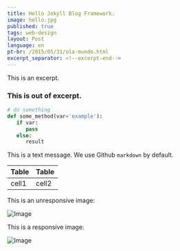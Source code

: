 ```yaml
---
title: Hello Jekyll Blog Framework.
image: hello.jpg
published: true
tags: web-design
layout: Post
language: en
pt-br: /2015/05/31/ola-mundo.html
excerpt_separator: <!--excerpt-end-->
---
```


This is an excerpt.
<!--excerpt-end--> 

### This is out of excerpt.

``` python
# do something
def some_method(var='example'):
   if var:
      pass
   else:
      result
```
This is a text message. We use Github `markdown` by default. 

| Table | Table |
| ----- | ----- |
| cell1 | cell2 |

This is an unresponsive image:

![Image](http://rafael.picanco.nom.br/media/fpe/fpe.jpeg)

This is a responsive image:
<p><img class="img-responsive center-block" src="http://rafael.picanco.nom.br/media/eep/apparatus.jpg" alt="Image" /></p>